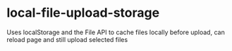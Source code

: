 local-file-upload-storage
=========================

Uses localStorage and the File API to cache files locally before upload, can reload page and still upload selected files